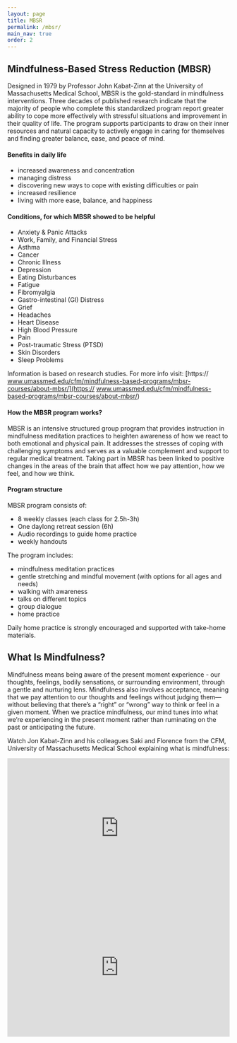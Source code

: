 ```yaml
---
layout: page
title: MBSR
permalink: /mbsr/
main_nav: true
order: 2
---
```



## Mindfulness-Based Stress Reduction (MBSR)

Designed in 1979 by Professor John Kabat-Zinn at the University of Massachusetts Medical School, MBSR is the gold-standard in mindfulness interventions. Three decades of published research indicate that the majority of people who complete this standardized program report greater ability to cope more effectively with stressful situations and improvement in their quality of life. The program supports participants to draw on their inner resources and natural capacity to actively engage in caring for themselves and finding greater balance, ease, and peace of mind.

#### Benefits in daily life
* increased awareness and concentration
* managing distress 
* discovering new ways to cope with existing difficulties or pain
* increased resilience
* living with more ease, balance, and happiness


#### Conditions, for which MBSR showed to be helpful
* Anxiety & Panic Attacks
* Work, Family, and Financial Stress
* Asthma
* Cancer
* Chronic Illness
* Depression
* Eating Disturbances
* Fatigue
* Fibromyalgia
* Gastro-intestinal (GI) Distress
* Grief
* Headaches
* Heart Disease
* High Blood Pressure
* Pain
* Post-traumatic Stress (PTSD)
* Skin Disorders
* Sleep Problems

Information is based on research studies. For more info visit:
[https://
www.umassmed.edu/cfm/mindfulness-based-programs/mbsr-courses/about-mbsr/](https://
www.umassmed.edu/cfm/mindfulness-based-programs/mbsr-courses/about-mbsr/)

#### How the MBSR program works?
MBSR is an intensive structured group program that provides instruction in
mindfulness meditation practices to heighten awareness of how we react to both
emotional and physical pain. It addresses the stresses of coping with challenging
symptoms and serves as a valuable complement and support to regular medical
treatment. Taking part in MBSR has been linked to positive changes in the areas of
the brain that affect how we pay attention, how we feel, and how we think.

#### Program structure
MBSR program consists of:
- 8 weekly classes (each class for 2.5h-3h) 
- One daylong retreat session (6h)
- Audio recordings to guide home practice
- weekly handouts
 
The program includes: 
- mindfulness meditation practices
- gentle stretching and mindful movement (with options for all ages and needs)
- walking with awareness
- talks on different topics
- group dialogue
- home practice

Daily home practice is strongly encouraged and supported with take-home materials.


## What Is Mindfulness?

Mindfulness means being aware of the present moment experience - our thoughts, feelings, bodily sensations, or surrounding environment, through a gentle and nurturing lens. Mindfulness also involves acceptance, meaning that we pay attention to our thoughts and feelings without judging them—without believing that there’s a “right” or “wrong” way to think or feel in a given moment. When we practice mindfulness, our mind tunes into what we’re experiencing in the present moment rather than ruminating on the past or anticipating the future.

Watch Jon Kabat-Zinn and his colleagues Saki and Florence from the CFM, University of Massachusetts Medical School explaining what is mindfulness:

<iframe height="315" src="https://www.youtube.com/embed/WGUWt4TjBKE?rel=0" frameborder="0" allow="autoplay; encrypted-media" style="max-width:560px; width:100%" allowfullscreen></iframe>

<iframe height="315" src="https://www.youtube.com/embed/HmEo6RI4Wvs?rel=0&amp;start=6" frameborder="0" allow="autoplay; encrypted-media" style="max-width:560px; width:100%" allowfullscreen></iframe>
